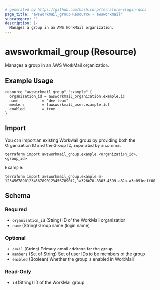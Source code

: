 ```yaml
---
# generated by https://github.com/hashicorp/terraform-plugin-docs
page_title: "awsworkmail_group Resource - awsworkmail"
subcategory: ""
description: |-
  Manages a group in an AWS WorkMail organization.
---
```


# awsworkmail_group (Resource)

Manages a group in an AWS WorkMail organization.

## Example Usage

```hcl
resource "awsworkmail_group" "example" {
  organization_id = awsworkmail_organization.example.id
  name           = "dev-team"
  members        = [awsworkmail_user.example.id]
  enabled        = true
}
```

## Import

You can import an existing WorkMail group by providing both the Organization ID and the Group ID, separated by a comma:

```
terraform import awsworkmail_group.example <organization_id>,<group_id>
```

Example:
```
terraform import awsworkmail_group.example m-12345678901234567890123456789012,1a326070-8303-4599-a37a-a3e091ecff00
```

<!-- schema generated by tfplugindocs -->
## Schema

### Required
- `organization_id` (String) ID of the WorkMail organization
- `name` (String) Group name (login name)

### Optional
- `email` (String) Primary email address for the group
- `members` (Set of String) Set of user IDs to be members of the group
- `enabled` (Boolean) Whether the group is enabled in WorkMail

### Read-Only
- `id` (String) ID of the WorkMail group
